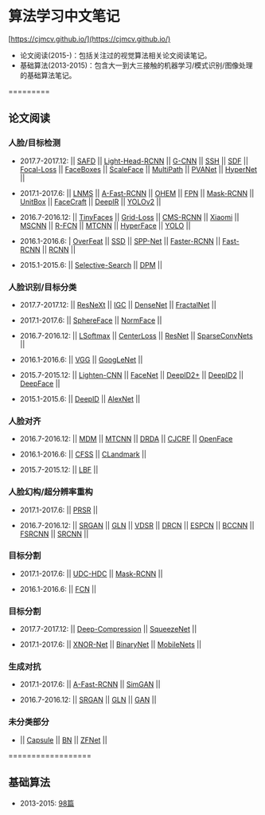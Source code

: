 # 算法学习中文笔记 
[https://cjmcv.github.io/](https://cjmcv.github.io/)
* 论文阅读(2015-)：包括关注过的视觉算法相关论文阅读笔记。
* 基础算法(2013-2015)：包含大一到大三接触的机器学习/模式识别/图像处理的基础算法笔记。

=========

## 论文阅读
### 人脸/目标检测
* 2017.7-2017.12: || [SAFD](https://cjmcv.github.io/fdetect/2017/12/17/SAFD.html) || [Light-Head-RCNN](https://cjmcv.github.io/fdetect/2017/12/06/Light-Head-RCNN.html) || [G-CNN](https://cjmcv.github.io/fdetect/2017/12/03/GCNN.html) || [SSH](https://cjmcv.github.io/fdetect/2017/11/26/SSH.html) || [SDF](https://cjmcv.github.io/fdetect/2017/11/18/SFD.html) || [Focal-Loss](https://cjmcv.github.io/fdetect/2017/11/04/FocalLoss.html) || [FaceBoxes](https://cjmcv.github.io/fdetect/2017/10/28/FaceBoxes.html) || [ScaleFace](https://cjmcv.github.io/fdetect/2017/10/16/ScaleFace.html) || [MultiPath](https://cjmcv.github.io/fdetect/2017/10/15/MultiPath.html) || [PVANet](https://cjmcv.github.io/fdetect/2017/10/15/PVANet.html) || [HyperNet](https://cjmcv.github.io/fdetect/2017/10/13/HyperNet.html) ||

* 2017.1-2017.6: || [LNMS](https://cjmcv.github.io/fdetect/2017/05/19/LNMS.html) || [A-Fast-RCNN](https://cjmcv.github.io/fdetect/fgan/2017/04/30/AFastRCNN.html) || [OHEM](https://cjmcv.github.io/fdetect/2017/04/29/OHEM.html) || [FPN](https://cjmcv.github.io/fdetect/2017/03/26/FPN.html) || [Mask-RCNN](https://cjmcv.github.io/fdetect/fmask/2017/03/25/MaskRCNN.html) || [UnitBox](https://cjmcv.github.io/fdetect/2017/02/12/UnitBox.html) || [FaceCraft](https://cjmcv.github.io/fdetect/2017/01/22/FaceCraft.html) || [DeepIR](https://cjmcv.github.io/fdetect/2017/01/15/DeepIR.html) || [YOLOv2](https://cjmcv.github.io/fdetect/2017/01/02/YOLOv2.html) ||

* 2016.7-2016.12: || [TinyFaces](https://cjmcv.github.io/fdetect/2016/12/20/TinyFaces.html) || [Grid-Loss](https://cjmcv.github.io/fdetect/2016/12/09/GridLoss.html) || [CMS-RCNN](https://cjmcv.github.io/fdetect/2016/11/18/CMSRCNN.html) || [Xiaomi](https://cjmcv.github.io/fdetect/2016/11/16/Xiaomi.html) || [MSCNN](https://cjmcv.github.io/fdetect/2016/11/02/MSCNN.html) || [R-FCN](https://cjmcv.github.io/fdetect/2016/10/10/RFCN.html) || [MTCNN](https://cjmcv.github.io/fdetect/falign/2016/10/01/MTCNN.html) || [HyperFace](https://cjmcv.github.io/fdetect/2016/09/08/HyperFace.html) || [YOLO](https://cjmcv.github.io/fdetect/2016/08/08/YOLO.html) ||

* 2016.1-2016.6: | [OverFeat](https://cjmcv.github.io/fdetect/2016/03/01/OverFeat.html) || [SSD](https://cjmcv.github.io/fdetect/2016/02/12/SSD.html) || [SPP-Net](https://cjmcv.github.io/fdetect/2016/02/05/SPP.html) || [Faster-RCNN](https://cjmcv.github.io/fdetect/2016/01/06/FRCNN2.html) || [Fast-RCNN](https://cjmcv.github.io/fdetect/2016/01/04/FRCNN.html) || [RCNN](https://cjmcv.github.io/fdetect/2016/01/02/RCNN.html) ||

* 2015.1-2015.6: || [Selective-Search](https://cjmcv.github.io/fdetect/2015/12/05/Selective-Search.html) || [DPM](https://cjmcv.github.io/fdetect/2015/03/12/DPM.html) ||

### 人脸识别/目标分类
* 2017.7-2017.12: || [ResNeXt](https://cjmcv.github.io/freg/2017/12/15/ResNeXt.html) || [IGC](https://cjmcv.github.io/freg/2017/12/10/IGC.html) || [DenseNet](https://cjmcv.github.io/freg/2017/10/21/DenseNet.html) || [FractalNet](https://cjmcv.github.io/freg/2017/10/14/FractalNet.html) || 

* 2017.1-2017.6: || [SphereFace](https://cjmcv.github.io/freg/2017/05/28/SphereFace.html) || [NormFace](https://cjmcv.github.io/freg/2017/05/21/NormFace.html) || 

* 2016.7-2016.12: || [LSoftmax](https://cjmcv.github.io/freg/2016/12/10/LSoftmax.html) || [CenterLoss](https://cjmcv.github.io/freg/2016/10/29/CenterLoss.html) || [ResNet](https://cjmcv.github.io/freg/2016/09/10/ResNet.html) || [SparseConvNets](https://cjmcv.github.io/freg/2016/08/21/SparseConvNets.html) ||

* 2016.1-2016.6: || [VGG](https://cjmcv.github.io/freg/2016/02/18/VGG.html) || [GoogLeNet](https://cjmcv.github.io/freg/2016/02/16/GoogLeNet.html) ||

* 2015.7-2015.12: || [Lighten-CNN](https://cjmcv.github.io/freg/2015/12/16/LightenCNN.html) || [FaceNet](https://cjmcv.github.io/freg/2015/11/15/FaceNet.html) || [DeepID2+](https://cjmcv.github.io/freg/2015/10/02/DeepID2+.html) || [DeepID2](https://cjmcv.github.io/freg/2015/09/26/DeepID2.html) || [DeepFace](https://cjmcv.github.io/freg/2015/08/07/DeepFace.html) || 

* 2015.1-2015.6: || [DeepID](https://cjmcv.github.io/freg/2015/06/29/DeepID.html) || [AlexNet](https://cjmcv.github.io/freg/2015/06/20/AlexNet.html) ||

### 人脸对齐
* 2016.7-2016.12: || [MDM](https://cjmcv.github.io/falign/2016/08/16/MDM.html) || [MTCNN](https://cjmcv.github.io/fdetect/falign/2016/10/01/MTCNN.html) || [DRDA](https://cjmcv.github.io/falign/2016/08/06/DRDA.html) || [CJCRF](https://cjmcv.github.io/falign/2016/08/02/CJCRF.html) || [OpenFace](https://cjmcv.github.io/falign/2016/06/12/OpenFace.html) 

* 2016.1-2016.6: || [CFSS](https://cjmcv.github.io/falign/2016/01/26/CFSS.html) || [CLandmark](https://cjmcv.github.io/falign/2016/01/23/Clandmark.html) || 

* 2015.7-2015.12: || [LBF](https://cjmcv.github.io/falign/2015/12/26/LBF.html) || 

### 人脸幻构/超分辨率重构
* 2017.1-2017.6: || [PRSR](https://cjmcv.github.io/fsr/2017/02/18/PRSR.html) || 

* 2016.7-2016.12:  || [SRGAN](https://cjmcv.github.io/fgan/fsr/2016/12/26/SRGAN.html) || [GLN](https://cjmcv.github.io/fsr/fgan/2016/12/15/GLN.html) || [VDSR](https://cjmcv.github.io/fsr/2016/12/12/VDSR.html) || [DRCN](https://cjmcv.github.io/fsr/2016/12/11/DRCN.html) || [ESPCN](https://cjmcv.github.io/fsr/2016/12/09/ESPCN.html) || [BCCNN](https://cjmcv.github.io/fsr/2016/12/07/BCCNN.html) || [FSRCNN](https://cjmcv.github.io/fsr/2016/12/03/FSRCNN.html) || [SRCNN](https://cjmcv.github.io/fsr/2016/12/02/SRCNN.html) ||

### 目标分割
* 2017.1-2017.6: || [UDC-HDC](https://cjmcv.github.io/fmask/2017/05/10/UDC_HDC.html) || [Mask-RCNN](https://cjmcv.github.io/fdetect/fmask/2017/03/25/MaskRCNN.html) ||

* 2016.1-2016.6: || [FCN](https://cjmcv.github.io/fmask/2016/03/15/FCN.html) || 

### 目标分割
* 2017.7-2017.12: || [Deep-Compression](https://cjmcv.github.io/fcompress/2017/11/12/DeepCompression.html) || [SqueezeNet](https://cjmcv.github.io/fcompress/2017/08/12/SqueezeNet.html) || 

* 2017.1-2017.6: || [XNOR-Net](https://cjmcv.github.io/fcompress/2017/06/03/XNOR-Net.html) || [BinaryNet](https://cjmcv.github.io/fcompress/2017/06/01/BinaryNet.html) || [MobileNets](https://cjmcv.github.io/fcompress/2017/04/28/MobileNets.html) || 

### 生成对抗
* 2017.1-2017.6: || [A-Fast-RCNN](https://cjmcv.github.io/fdetect/fgan/2017/04/30/AFastRCNN.html) || [SimGAN](https://cjmcv.github.io/fgan/2017/01/08/SimGAN.html) ||

* 2016.7-2016.12: || [SRGAN](https://cjmcv.github.io/fgan/fsr/2016/12/26/SRGAN.html) || [GLN](https://cjmcv.github.io/fsr/fgan/2016/12/15/GLN.html) || [GAN](https://cjmcv.github.io/fgan/2016/11/08/GAN.html) || 

### 未分类部分
* || [Capsule](https://cjmcv.github.io/ftrick/2017/11/17/Capsule.html) || [BN](https://cjmcv.github.io/ftrick/2016/11/06/BN.html) || [ZFNet](https://cjmcv.github.io/ftrick/2016/09/10/ZFNET.html) ||

==================

## 基础算法
* 2013-2015: [98篇](https://cjmcv.github.io/bprojects.html)





